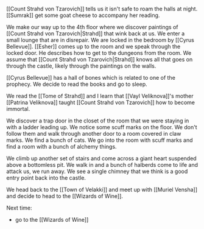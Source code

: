 [[Count Strahd von Tzarovich]] tells us it isn't safe to roam the halls at night. [[Sumrak]] get some goat cheese to accompany her reading.

We make our way up to the 4th floor where we discover paintings of [[Count Strahd von Tzarovich|Strahd]] that wink back at us. We enter a small lounge that are in disrepair. We are locked in the bedroom by [[Cyrus Bellevue]]. [[Esher]] comes up to the room and we speak through the locked door. He describes how to get to the dungeons from the room. We assume that [[Count Strahd von Tzarovich|Strahd]] knows all that goes on through the castle, likely through the paintings on the walls.

[[Cyrus Bellevue]] has a hall of bones which is related to one of the prophecy.  We decide to read the books and go to sleep.

We read the [[Tome of Strahd]] and I learn that [[Vayl Veliknova]]'s mother [[Patrina Veliknova]] taught [[Count Strahd von Tzarovich]] how to become immortal.

We discover a trap door in the closet of the room that we were staying in with a ladder leading up. We notice some scuff marks on the floor. We don't follow them and walk through another door to a room covered in claw marks. We find a bunch of cats. We go into the room with scuff marks and find a room with a bunch of alchemy things.

We climb up another set of stairs and come across a giant heart suspended above a bottomless pit. We walk in and a bunch of halberds come to life and attack us, we run away. We see a single chimney that we think is a good entry point back into the castle.

We head back to the [[Town of Velakki]] and meet up with [[Muriel Vensha]] and decide to head to the [[Wizards of Wine]].

Next time:
- go to the [[Wizards of Wine]]